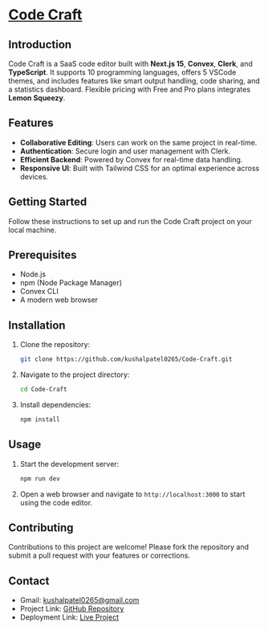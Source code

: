 # [Code Craft](https://code-craft-peach.vercel.app/)

## Introduction
Code Craft is a SaaS code editor built with **Next.js 15**, **Convex**, **Clerk**, and **TypeScript**. It supports 10 programming languages, offers 5 VSCode themes, and includes features like smart output handling, code sharing, and a statistics dashboard. Flexible pricing with Free and Pro plans integrates **Lemon Squeezy**.

## Features
- **Collaborative Editing**: Users can work on the same project in real-time.
- **Authentication**: Secure login and user management with Clerk.
- **Efficient Backend**: Powered by Convex for real-time data handling.
- **Responsive UI**: Built with Tailwind CSS for an optimal experience across devices.

## Getting Started
Follow these instructions to set up and run the Code Craft project on your local machine.

## Prerequisites
- Node.js
- npm (Node Package Manager)
- Convex CLI
- A modern web browser

## Installation
1. Clone the repository:
   ```bash
   git clone https://github.com/kushalpatel0265/Code-Craft.git
   ```
2. Navigate to the project directory:
   ```bash
   cd Code-Craft
   ```
3. Install dependencies:
   ```bash
   npm install
   ```

## Usage
1. Start the development server:
   ```bash
   npm run dev
   ```
2. Open a web browser and navigate to `http://localhost:3000` to start using the code editor.

## Contributing
Contributions to this project are welcome! Please fork the repository and submit a pull request with your features or corrections.

## Contact
- Gmail: kushalpatel0265@gmail.com
- Project Link: [GitHub Repository](https://github.com/kushalpatel0265/Code-Craft)
- Deployment Link: [Live Project](https://code-craft-peach.vercel.app/)
